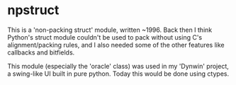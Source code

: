 
npstruct
========

This is a 'non-packing struct' module, written ~1996.  Back then I
think Python's struct module couldn't be used to pack without using
C's alignment/packing rules, and I also needed some of the other
features like callbacks and bitfields.

This module (especially the 'oracle' class) was used in my 'Dynwin'
project, a swing-like UI built in pure python.  Today this would be
done using ctypes.
